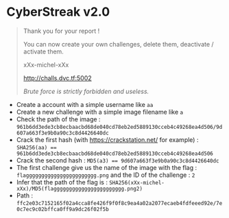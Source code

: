 # CyberStreak v2.0

> Thank you for your report !
>
> You can now create your own challenges, delete them, deactivate / activate them.
>
> xXx-michel-xXx
>
> http://challs.dvc.tf:5002
>
> *Brute force is strictly forbidden and useless.*
>

- Create a account with a simple username like `aa`
- Create a new challenge with a simple image filename like `a`
- Check the path of the image : `961b6dd3ede3cb8ecbaacbd68de040cd78eb2ed5889130cceb4c49268ea4d506/9d607a663f3e9b0a90c3c8d4426640dc`
- Crack the first hash (with https://crackstation.net/ for example) : `SHA256(aa) == 961b6dd3ede3cb8ecbaacbd68de040cd78eb2ed5889130cceb4c49268ea4d506`
- Crack the second hash : `MD5(a3) == 9d607a663f3e9b0a90c3c8d4426640dc`
- The first challenge give us the name of the image with the flag : `flaggggggggggggggggggggggg.png` and the ID of the challenge : `2`
- Infer that the path of the flag is : `SHA256(xXx-michel-xXx)/MD5(flaggggggggggggggggggggggg.png2)`
- Path : `ffc2e03c7152165f02a4cca8fe426f9f0f8c9ea4a02a2077ecaeb4fdfeeed92e/7e0c7ec9c02bffca0ff9a9dc26f02f5b`
